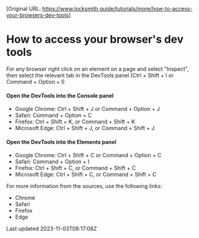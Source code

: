 [Original URL: https://www.locksmith.guide/tutorials/more/how-to-access-your-browsers-dev-tools]

# How to access your browser's dev tools

For any browser right click on an element on a page and select "Inspect", then select the relevant tab in the DevTools panel (Ctrl + Shift + I or Command + Option + I)

#### Open the DevTools into the Console panel

- Google Chrome: Ctrl + Shift + J or Command + Option + J
- Safari: Command + Option + C
- Firefox: Ctrl + Shift + K, or Command + Shift + K
- Microsoft Edge: Ctrl + Shift + J, or Command + Shift + J

#### Open the DevTools into the Elements panel

- Google Chrome: Ctrl + Shift + C or Command + Option + C
- Safari: Command + Option + I
- Firefox: Ctrl + Shift + C, or Command + Shift + C
- Microsoft Edge: Ctrl + Shift + C, or Command + Shift + C

For more information from the sources, use the following links:

- Chrome
- Safari
- Firefox
- Edge

Last updated 2023-11-03T08:17:08Z